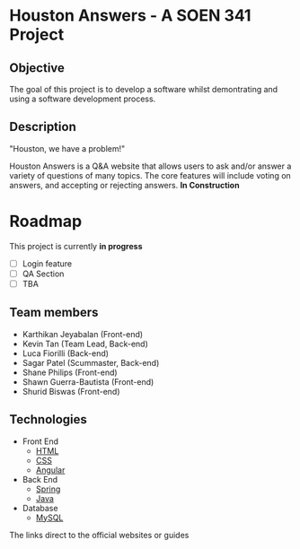 # Houston Answers - A SOEN 341 Project
## Objective
The goal of this project is to develop a software whilst demontrating and using a software development process. 
## Description
"Houston, we have a problem!"

Houston Answers is a Q&A website that allows users to ask and/or answer a variety of questions of many topics. The core features will include voting on answers, and accepting or rejecting answers. **In Construction**
# Roadmap
This project is currently **in progress**
- [ ] Login feature
- [ ] QA Section
- [ ] TBA
## Team members
* Karthikan Jeyabalan (Front-end)
* Kevin Tan (Team Lead, Back-end)
* Luca Fiorilli (Back-end)
* Sagar Patel (Scummaster, Back-end)
* Shane Philips (Front-end)
* Shawn Guerra-Bautista (Front-end)
* Shurid Biswas (Front-end)
## Technologies
* Front End
  * [HTML](https://www.w3schools.com/html/)
  * [CSS](https://www.w3schools.com/css/)
  * [Angular](https://angular.io)
* Back End
  * [Spring](https://spring.io)
  * [Java](https://www.oracle.com/java/java9.html)
* Database
  * [MySQL](https://www.mysql.com)
  
The links direct to the official websites or guides
